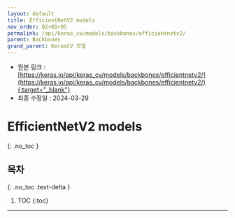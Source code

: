 ```yaml
---
layout: default
title: EfficientNetV2 models
nav_order: 02+01+05
permalink: /api/keras_cv/models/backbones/efficientnetv2/
parent: Backbones
grand_parent: KerasCV 모델
---
```


* 원본 링크 : [https://keras.io/api/keras_cv/models/backbones/efficientnetv2/](https://keras.io/api/keras_cv/models/backbones/efficientnetv2/){:target="_blank"}
* 최종 수정일 : 2024-03-29

# EfficientNetV2 models
{: .no_toc }

## 목차
{: .no_toc .text-delta }

1. TOC
{:toc}

---
